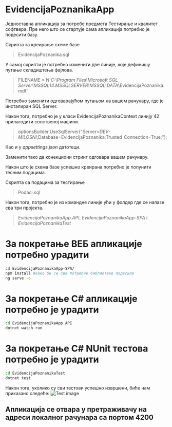# EvidencijaPoznanikaApp
Једноставна апликација за потребе предмета Тестирање и квалитет софтвера.
Пре него што се стартује сама апликација потребно је подесити базу. 

Скрипта за креирање схеме базе

> EvidencijaPoznanika.sql

У самој скрипти је потребно изменити две линије, које дефинишу путање складиштења фајлова.

> FILENAME = N'*C:\Program Files\Microsoft SQL Server\MSSQL14.MSSQLSERVER\MSSQL\DATA*\EvidencijaPoznanika.mdf' 

Потребно заменити одговарајућом путањом на вашем рачунару, где је инсталиран SQL Server.

Након тога, потребно је у класи EvidencijaPoznanikaContext линију 42 прилагодити сопственој машини.

> optionsBuilder.UseSqlServer("Server=*DEV-MILOSNI*;Database=EvidencijaPoznanika;Trusted_Connection=True;");

Као и у *appsettings.json* датотеци.

Заменити тако да конекциони стринг одговара вашем рачунару.

Након што је схема базе успешно креирана потребно је попунити тесним подацима. 

Скрипта са подацима за тестирање 

> Podaci.sql

Након тога, потребно је из командне линије ући у фолдер где се налазе сва три пројекта.
> *EvidencijaPoznanikaApp.API*, *EvidencijaPoznanikaApp-SPA* i *EvidencijaPoznanikaTest*

За покретање ВЕБ апликације потребно урадити
============================================
```bash
cd EvidencijaPoznanikaApp-SPA/
npm install #како би се све потребне библиотеке подесиле
ng serve -o
```

За покретање C# апликације потребно је урадити
==============================================
```bash
cd EvidencijaPoznanikaApp.API
dotnet watch run
```

За покретање C# NUnit тестова потребно је урадити
==============================================
```bash
cd EvidencijaPoznanikaTest
dotnet test
```

Након тога, уколико су сви тестови успешно извршени, биће нам приказано следеће:
![Test image](https://i.imgur.com/eKrq6Ry.png)

Апликација се отвара у претраживачу на адреси локалног рачунара са портом 4200
------------------------------------------------------------------------------
